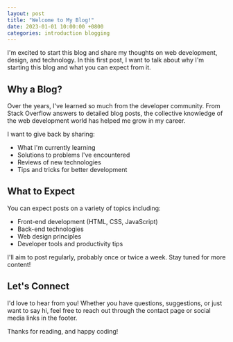 ```yaml
---
layout: post
title: "Welcome to My Blog!"
date: 2023-01-01 10:00:00 +0800
categories: introduction blogging
---
```


I'm excited to start this blog and share my thoughts on web development, design, and technology. In this first post, I want to talk about why I'm starting this blog and what you can expect from it.

## Why a Blog?

Over the years, I've learned so much from the developer community. From Stack Overflow answers to detailed blog posts, the collective knowledge of the web development world has helped me grow in my career.

I want to give back by sharing:
- What I'm currently learning
- Solutions to problems I've encountered
- Reviews of new technologies
- Tips and tricks for better development

## What to Expect

You can expect posts on a variety of topics including:
- Front-end development (HTML, CSS, JavaScript)
- Back-end technologies
- Web design principles
- Developer tools and productivity tips

I'll aim to post regularly, probably once or twice a week. Stay tuned for more content!

## Let's Connect

I'd love to hear from you! Whether you have questions, suggestions, or just want to say hi, feel free to reach out through the contact page or social media links in the footer.

Thanks for reading, and happy coding!
